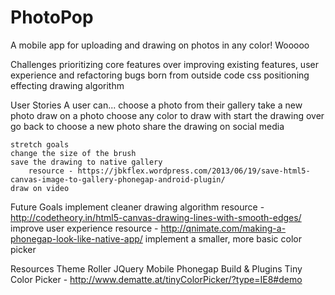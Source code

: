 # PhotoPop
A mobile app for uploading and drawing on photos in any color! Wooooo

Challenges
prioritizing core features over improving existing features, user experience and refactoring
bugs born from outside code
css positioning effecting drawing algorithm


User Stories
A user can...
	choose a photo from their gallery
	take a new photo
	draw on a photo
	choose any color to draw with
	start the drawing over
	go back to choose a new photo
	share the drawing on social media
	
	stretch goals
	change the size of the brush
	save the drawing to native gallery
		resource - https://jbkflex.wordpress.com/2013/06/19/save-html5-canvas-image-to-gallery-phonegap-android-plugin/
	draw on video

Future Goals
	implement cleaner drawing algorithm
		resource - http://codetheory.in/html5-canvas-drawing-lines-with-smooth-edges/
	improve user experience
		resource - http://qnimate.com/making-a-phonegap-look-like-native-app/
	implement a smaller, more basic color picker


Resources
	Theme Roller
	JQuery Mobile
	Phonegap Build & Plugins
	Tiny Color Picker - http://www.dematte.at/tinyColorPicker/?type=IE8#demo




<!-- command line inside repo use firebase to upload app and mobiletest.me the firebase url to show online -->